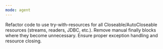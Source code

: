 ```yaml
---
mode: agent
---
```

Refactor code to use try-with-resources for all Closeable/AutoCloseable resources (streams, readers, JDBC, etc.). Remove manual finally blocks where they become unnecessary. Ensure proper exception handling and resource closing.
